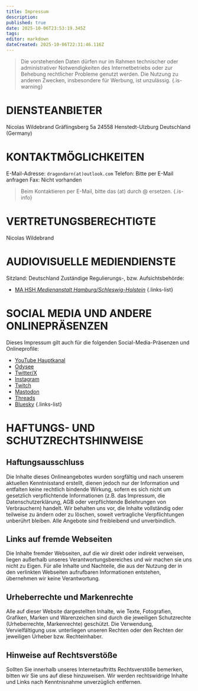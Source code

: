 ```yaml
---
title: Impressum
description: 
published: true
date: 2025-10-06T23:53:19.345Z
tags: 
editor: markdown
dateCreated: 2025-10-06T22:31:46.116Z
---
```


> Die vorstehenden Daten dürfen nur im Rahmen technischer oder administrativer Notwendigkeiten des Internetbetriebs oder zur Behebung rechtlicher Probleme genutzt werden. Die Nutzung zu anderen Zwecken, insbesondere für Werbung, ist unzulässig.
{.is-warning}

# DIENSTEANBIETER
Nicolas Wildebrand
Gräflingsberg 5a
24558 Henstedt-Ulzburg
Deutschland (Germany)
# KONTAKTMÖGLICHKEITEN
E-Mail-Adresse: `dragondarn(at)outlook.com`
Telefon: Bitte per E-Mail anfragen
Fax: Nicht vorhanden
> Beim Kontaktieren per E-Mail, bitte das (at) durch @ ersetzen.
{.is-info}
# VERTRETUNGSBERECHTIGTE
Nicolas Wildebrand
# AUDIOVISUELLE MEDIENDIENSTE
Sitzland: Deutschland
Zuständige Regulierungs-, bzw. Aufsichtsbehörde:
- [MA HSH *Medienanstalt Hamburg/Schleswig-Holstein*](https://www.ma-hsh.de/)
{.links-list}
# SOCIAL MEDIA UND ANDERE ONLINEPRÄSENZEN
Dieses Impressum gilt auch für die folgenden Social-Media-Präsenzen und Onlineprofile:
- [YouTube Hauptkanal](https://www.youtube.com/@DragondarnDE)
- [Odysee](https://odysee.com/%40DragondarnDE:d)
- [Twitter/X](https://twitter.com/Dragondarn)
- [Instagram](https://www.instagram.com/dragondarnde/)
- [Twitch](https://www.twitch.tv/dragondarn)
- [Mastodon](https://mastodon.social/@dragondarn)
- [Threads](https://www.threads.net/@dragondarnde)
- [Bluesky](https://bsky.app/profile/dragondarn.de)
{.links-list}
# HAFTUNGS- UND SCHUTZRECHTSHINWEISE
## Haftungsausschluss
Die Inhalte dieses Onlineangebotes wurden sorgfältig und nach unserem aktuellen Kenntnisstand erstellt, dienen jedoch nur der Information und entfalten keine rechtlich bindende Wirkung, sofern es sich nicht um gesetzlich verpflichtende Informationen (z.B. das Impressum, die Datenschutzerklärung, AGB oder verpflichtende Belehrungen von Verbrauchern) handelt. Wir behalten uns vor, die Inhalte vollständig oder teilweise zu ändern oder zu löschen, soweit vertragliche Verpflichtungen unberührt bleiben. Alle Angebote sind freibleibend und unverbindlich.
## Links auf fremde Webseiten
Die Inhalte fremder Webseiten, auf die wir direkt oder indirekt verweisen, liegen außerhalb unseres Verantwortungsbereiches und wir machen sie uns nicht zu Eigen. Für alle Inhalte und Nachteile, die aus der Nutzung der in den verlinkten Webseiten aufrufbaren Informationen entstehen, übernehmen wir keine Verantwortung.
## Urheberrechte und Markenrechte
Alle auf dieser Website dargestellten Inhalte, wie Texte, Fotografien, Grafiken, Marken und Warenzeichen sind durch die jeweiligen Schutzrechte (Urheberrechte, Markenrechte) geschützt. Die Verwendung, Vervielfältigung usw. unterliegen unseren Rechten oder den Rechten der jeweiligen Urheber bzw. Rechteinhaber.
## Hinweise auf Rechtsverstöße
Sollten Sie innerhalb unseres Internetauftritts Rechtsverstöße bemerken, bitten wir Sie uns auf diese hinzuweisen. Wir werden rechtswidrige Inhalte und Links nach Kenntnisnahme unverzüglich entfernen.